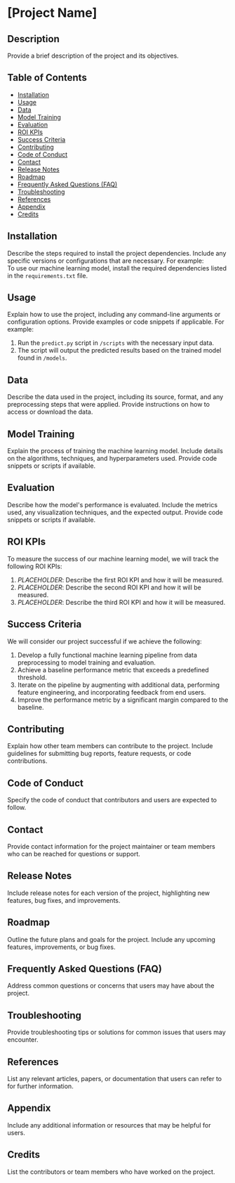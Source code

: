 # [Project Name]

## Description
Provide a brief description of the project and its objectives.

## Table of Contents
- [Installation](#installation)
- [Usage](#usage)
- [Data](#data)
- [Model Training](#model-training)
- [Evaluation](#evaluation)
- [ROI KPIs](#roi-kpis)
- [Success Criteria](#success-criteria)
- [Contributing](#contributing)
- [Code of Conduct](#code-of-conduct)
- [Contact](#contact)
- [Release Notes](#release-notes)
- [Roadmap](#roadmap)
- [Frequently Asked Questions (FAQ)](#frequently-asked-questions-faq)
- [Troubleshooting](#troubleshooting)
- [References](#references)
- [Appendix](#appendix)
- [Credits](#credits)

## Installation
Describe the steps required to install the project dependencies. Include any specific versions or configurations that are necessary. For example:  
To use our machine learning model, install the required dependencies listed in the `requirements.txt` file.


## Usage
Explain how to use the project, including any command-line arguments or configuration options. Provide examples or code snippets if applicable. For example:  
1. Run the `predict.py` script in `/scripts` with the necessary input data.
2. The script will output the predicted results based on the trained model found in `/models`.

## Data
Describe the data used in the project, including its source, format, and any preprocessing steps that were applied. Provide instructions on how to access or download the data.

## Model Training
Explain the process of training the machine learning model. Include details on the algorithms, techniques, and hyperparameters used. Provide code snippets or scripts if available.

## Evaluation
Describe how the model's performance is evaluated. Include the metrics used, any visualization techniques, and the expected output. Provide code snippets or scripts if available.

## ROI KPIs
To measure the success of our machine learning model, we will track the following ROI KPIs:
1. $PLACEHOLDER$: Describe the first ROI KPI and how it will be measured.
2. $PLACEHOLDER$: Describe the second ROI KPI and how it will be measured.
3. $PLACEHOLDER$: Describe the third ROI KPI and how it will be measured.

## Success Criteria
We will consider our project successful if we achieve the following:
1. Develop a fully functional machine learning pipeline from data preprocessing to model training and evaluation.
2. Achieve a baseline performance metric that exceeds a predefined threshold.
3. Iterate on the pipeline by augmenting with additional data, performing feature engineering, and incorporating feedback from end users.
4. Improve the performance metric by a significant margin compared to the baseline.

## Contributing
Explain how other team members can contribute to the project. Include guidelines for submitting bug reports, feature requests, or code contributions.

## Code of Conduct
Specify the code of conduct that contributors and users are expected to follow.

## Contact
Provide contact information for the project maintainer or team members who can be reached for questions or support.

## Release Notes
Include release notes for each version of the project, highlighting new features, bug fixes, and improvements.

## Roadmap
Outline the future plans and goals for the project. Include any upcoming features, improvements, or bug fixes.

## Frequently Asked Questions (FAQ)
Address common questions or concerns that users may have about the project.

## Troubleshooting
Provide troubleshooting tips or solutions for common issues that users may encounter.

## References
List any relevant articles, papers, or documentation that users can refer to for further information.

## Appendix
Include any additional information or resources that may be helpful for users.

## Credits
List the contributors or team members who have worked on the project.


